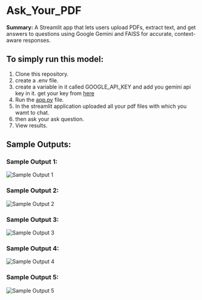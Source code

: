 # Ask_Your_PDF
**Summary:**   A Streamlit app that lets users upload PDFs, extract text, and get answers to questions using Google Gemini and FAISS for accurate, context-aware responses.


## To simply run this model:
1. Clone this repository.
2. create a .env file.
3. create a variable in it called GOOGLE_API_KEY and add you gemini api key in it. get your key from [here](https://aistudio.google.com/app/apikey)
4. Run the [app.py](https://github.com/Himanshu-Atri/Ask_Your_PDF_QnA_ChatBot/blob/main/app.py) file.
5. In the streamlit application uploaded all your pdf files with which you wamt to chat.
6. then ask your ask question. 
7. View results.

## Sample Outputs:
### Sample Output 1:
![Sample Output 1](https://github.com/Himanshu-Atri/Ask_Your_PDF_QnA_ChatBot/blob/main/output-1.png)
### Sample Output 2:
![Sample Output 2](https://github.com/Himanshu-Atri/Ask_Your_PDF_QnA_ChatBot/blob/main/output-2.png)
### Sample Output 3:
![Sample Output 3](https://github.com/Himanshu-Atri/Ask_Your_PDF_QnA_ChatBot/blob/main/output-3.png)
### Sample Output 4:
![Sample Output 4](https://github.com/Himanshu-Atri/Ask_Your_PDF_QnA_ChatBot/blob/main/output-4.png)
### Sample Output 5:
![Sample Output 5](https://github.com/Himanshu-Atri/Ask_Your_PDF_QnA_ChatBot/blob/main/output-5.png)
